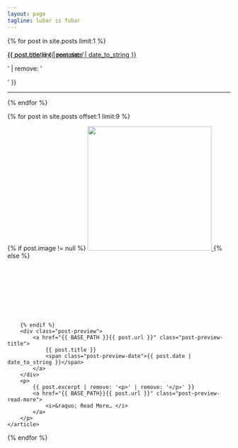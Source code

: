 ```yaml
---
layout: page
tagline: lubar is fubar
---
```

  {% for post in site.posts limit:1 %}
    <article id="post.title">
		<div class="post-preview">
        <a href="{{ BASE_PATH }}{{ post.url }}" class="post-preview-title" style="position:absolute;">
          {{ post.title }}
          <span class="post-preview-date">{{ post.date | date_to_string }}</span>
        </a>
      </div>
      <p>
        {{ post.content | remove: '<p>' | remove: '</p>' }}
      </p>
    </article>
	<hr>
  {% endfor %}

  {% for post in site.posts offset:1 limit:9 %}
    <article id="post.title">
		{% if post.image != null %}
		<a href="{{ BASE_PATH }}{{ post.url }}" class="img-link">
          <img src="{{ post.image }}" height="280" style="margin:0;"/>
        </a>
		{% else %}
		<div style="margin-top:110px">
			&nbsp;
		</div>
		
		{% endif %}
		<div class="post-preview">
			<a href="{{ BASE_PATH }}{{ post.url }}" class="post-preview-title">
				{{ post.title }}
				<span class="post-preview-date">{{ post.date | date_to_string }}</span>
			</a>
		</div>
		<p>
			{{ post.excerpt | remove: '<p>' | remove: '</p>' }}
			<a href="{{ BASE_PATH}}{{ post.url }}" class="post-preview-read-more">
				<i>&raquo; Read More… </i>
			</a>
		</p>
    </article>
  {% endfor %}
